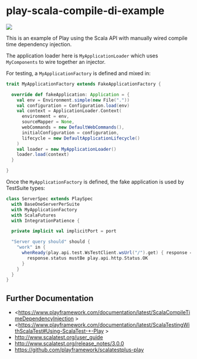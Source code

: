 # play-scala-compile-di-example

[<img src="https://img.shields.io/travis/playframework/play-scala-compile-di-example.svg"/>](https://travis-ci.org/playframework/play-scala-compile-di-example)

This is an example of Play using the Scala API with manually wired compile time dependency injection.

The application loader here is `MyApplicationLoader` which uses `MyComponents` to wire together an injector.

For testing, a `MyApplicationFactory` is defined and mixed in:

```scala
trait MyApplicationFactory extends FakeApplicationFactory {

  override def fakeApplication: Application = {
    val env = Environment.simple(new File("."))
    val configuration = Configuration.load(env)
    val context = ApplicationLoader.Context(
      environment = env,
      sourceMapper = None,
      webCommands = new DefaultWebCommands(),
      initialConfiguration = configuration,
      lifecycle = new DefaultApplicationLifecycle()
    )
    val loader = new MyApplicationLoader()
    loader.load(context)
  }

}
```

Once the `MyApplicationFactory` is defined, the fake application is used by TestSuite types:

```scala
class ServerSpec extends PlaySpec
  with BaseOneServerPerSuite
  with MyApplicationFactory
  with ScalaFutures
  with IntegrationPatience {

  private implicit val implicitPort = port

  "Server query should" should {
    "work" in {
      whenReady(play.api.test.WsTestClient.wsUrl("/").get) { response =>
        response.status mustBe play.api.http.Status.OK
      }
    }
  }
}
```

## Further Documentation

* <https://www.playframework.com/documentation/latest/ScalaCompileTimeDependencyInjection >
* <https://www.playframework.com/documentation/latest/ScalaTestingWithScalaTest#Using-ScalaTest-+-Play >
* <http://www.scalatest.org/user_guide>
* <http://www.scalatest.org/release_notes/3.0.0>
* <https://github.com/playframework/scalatestplus-play>
